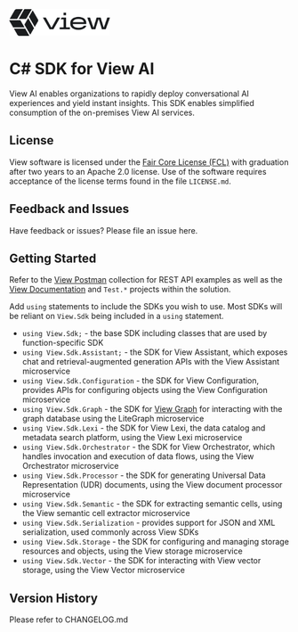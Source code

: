 <img src="https://github.com/view-io/sdk-csharp/blob/main/assets/view_logo.png?raw=true" height="48">

# C# SDK for View AI

View AI enables organizations to rapidly deploy conversational AI experiences and yield instant insights.  This SDK enables simplified consumption of the on-premises View AI services.

## License

View software is licensed under the [Fair Core License (FCL)](https://fcl.dev/) with graduation after two years to an Apache 2.0 license.  Use of the software requires acceptance of the license terms found in the file `LICENSE.md`.

## Feedback and Issues

Have feedback or issues?  Please file an issue here.

## Getting Started

Refer to the [View Postman](https://github.com/view-io/postman) collection for REST API examples as well as the [View Documentation](https://docs.view.io) and `Test.*` projects within the solution.

Add `using` statements to include the SDKs you wish to use.  Most SDKs will be reliant on `View.Sdk` being included in a `using` statement.

- `using View.Sdk;` - the base SDK including classes that are used by function-specific SDK
- `using View.Sdk.Assistant;` - the SDK for View Assistant, which exposes chat and retrieval-augmented generation APIs with the View Assistant microservice
- `using View.Sdk.Configuration` - the SDK for View Configuration, provides APIs for configuring objects using the View Configuration microservice
- `using View.Sdk.Graph` - the SDK for [View Graph](https://github.com/jchristn/litegraph) for interacting with the graph database using the LiteGraph microservice
- `using View.Sdk.Lexi` - the SDK for View Lexi, the data catalog and metadata search platform, using the View Lexi microservice
- `using View.Sdk.Orchestrator` - the SDK for View Orchestrator, which handles invocation and execution of data flows, using the View Orchestrator microservice
- `using View.Sdk.Processor` - the SDK for generating Universal Data Representation (UDR) documents, using the View document processor microservice
- `using View.Sdk.Semantic` - the SDK for extracting semantic cells, using the View semantic cell extractor microservice
- `using View.Sdk.Serialization` - provides support for JSON and XML serialization, used commonly across View SDKs
- `using View.Sdk.Storage` - the SDK for configuring and managing storage resources and objects, using the View storage microservice
- `using View.Sdk.Vector` - the SDK for interacting with View vector storage, using the View Vector microservice

## Version History

Please refer to CHANGELOG.md
